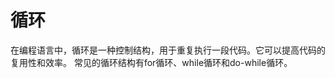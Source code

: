 # 循环
在编程语言中，循环是一种控制结构，用于重复执行一段代码。它可以提高代码的复用性和效率。
常见的循环结构有for循环、while循环和do-while循环。​
<!--stackedit_data:
eyJoaXN0b3J5IjpbLTE0MTU5MTc5NF19
-->
